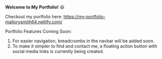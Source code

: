 **Welcome to My Portfolio!** :smiley:

Checkout my portfolio here: https://my-portfolio-mallorysmith64.netlify.com/ </br>

Portfolio Features Coming Soon: </br>
1) For easier navigation, breadcrumbs in the navbar will be added soon. </br>
2) To make it simpler to find and contact me, a floating action button with social media links is currently being created.
